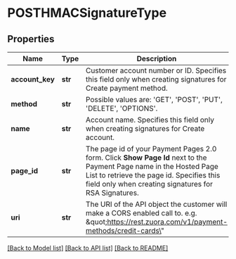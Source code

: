 # POSTHMACSignatureType

## Properties
Name | Type | Description | Notes
------------ | ------------- | ------------- | -------------
**account_key** | **str** | Customer account number or ID.  Specifies this field only when creating signatures for Create payment method.  | [optional] 
**method** | **str** | Possible values are: &#39;GET&#39;, &#39;POST&#39;, &#39;PUT&#39;, &#39;DELETE&#39;, &#39;OPTIONS&#39;.  | 
**name** | **str** | Account name.  Specifies this field only when creating signatures for Create account.  | [optional] 
**page_id** | **str** | The page id of your Payment Pages 2.0 form. Click **Show Page Id** next to the Payment Page name in the Hosted Page List to retrieve the page id.  Specifies this field only when creating signatures for RSA Signatures.  | [optional] 
**uri** | **str** | The URI of the API object the customer will make a CORS enabled call to. e.g. \&quot;https://rest.zuora.com/v1/payment-methods/credit-cards\&quot;  | 

[[Back to Model list]](../README.md#documentation-for-models) [[Back to API list]](../README.md#documentation-for-api-endpoints) [[Back to README]](../README.md)



